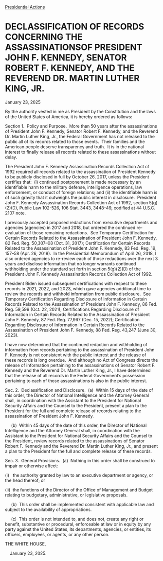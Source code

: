 [Presidential Actions](https://www.whitehouse.gov/presidential-actions/)

# 					DECLASSIFICATION OF RECORDS CONCERNING THE ASSASSINATIONSOF PRESIDENT JOHN F. KENNEDY, SENATOR ROBERT F. KENNEDY, AND THE REVEREND DR. MARTIN LUTHER KING, JR.				

January 23, 2025

By the authority vested in me as President by the Constitution and the laws of the United States of America, it is hereby ordered as follows:

Section 1.  Policy and Purpose.  More than 50 years after the assassinations of President John F. Kennedy, Senator Robert F. Kennedy, and the Reverend Dr. Martin Luther King, Jr., the Federal Government has not released to the public all of its records related to those events.  Their families and the American people deserve transparency and truth.  It is in the national interest to finally release all records related to these assassinations without delay.

The President John F. Kennedy Assassination Records Collection Act of 1992 required all records related to the assassination of President Kennedy to be publicly disclosed in full by October 26, 2017, unless the President certifies that:  (i) continued postponement is made necessary by an identifiable harm to the military defense, intelligence operations, law enforcement, or conduct of foreign relations; and (ii) the identifiable harm is of such gravity that it outweighs the public interest in disclosure.  President John F. Kennedy Assassination Records Collection Act of 1992, section 5(g)(2)(D), Public Law 102-526, 106 Stat. 3443, 3448–49, codified at 44 U.S.C. 2107 note.

I previously accepted proposed redactions from executive departments and agencies (agencies) in 2017 and 2018, but ordered the continued re-evaluation of those remaining redactions.  See Temporary Certification for Certain Records Related to the Assassination of President John F. Kennedy, 82 Fed. Reg. 50,307–08 (Oct. 31, 2017); Certification for Certain Records Related to the Assassination of President John F. Kennedy, 83 Fed. Reg. 19, 157–58 (Apr. 26, 2018).  In the Presidential Memorandum of April 26, 2018, I also ordered agencies to re-review each of those redactions over the next 3 years and disclose information that no longer warrants continued withholding under the standard set forth in section 5(g)(2)(D) of the President John F. Kennedy Assassination Records Collection Act of 1992.

President Biden issued subsequent certifications with respect to these records in 2021, 2022, and 2023, which gave agencies additional time to review the records and withhold information from public disclosure.  See Temporary Certification Regarding Disclosure of Information in Certain Records Related to the Assassination of President John F. Kennedy, 86 Fed. Reg. 59,599 (Oct. 22, 2021); Certifications Regarding Disclosure of Information in Certain Records Related to the Assassination of President John F. Kennedy, 87 Fed. Reg. 77,967 (Dec. 15, 2022); Certification Regarding Disclosure of Information in Certain Records Related to the Assassination of President John F. Kennedy, 88 Fed. Reg. 43,247 (June 30, 2023).

I have now determined that the continued redaction and withholding of information from records pertaining to the assassination of President John F. Kennedy is not consistent with the public interest and the release of these records is long overdue.  And although no Act of Congress directs the release of information pertaining to the assassinations of Senator Robert F. Kennedy and the Reverend Dr. Martin Luther King, Jr., I have determined that the release of all records in the Federal Government’s possession pertaining to each of those assassinations is also in the public interest.

Sec. 2.  Declassification and Disclosure.  (a)  Within 15 days of the date of this order, the Director of National Intelligence and the Attorney General shall, in coordination with the Assistant to the President for National Security Affairs and the Counsel to the President, present a plan to the President for the full and complete release of records relating to the assassination of President John F. Kennedy.

     (b)  Within 45 days of the date of this order, the Director of National Intelligence and the Attorney General shall, in coordination with the Assistant to the President for National Security Affairs and the Counsel to the President, review records related to the assassinations of Senator Robert F. Kennedy and the Reverend Dr. Martin Luther King, Jr., and present a plan to the President for the full and complete release of these records.

 Sec. 3.  General Provisions.  (a)  Nothing in this order shall be construed to impair or otherwise affect:

(i)   the authority granted by law to an executive department or agency, or the head thereof; or

(ii)  the functions of the Director of the Office of Management and Budget relating to budgetary, administrative, or legislative proposals.

     (b)  This order shall be implemented consistent with applicable law and subject to the availability of appropriations.

     (c)  This order is not intended to, and does not, create any right or benefit, substantive or procedural, enforceable at law or in equity by any party against the United States, its departments, agencies, or entities, its officers, employees, or agents, or any other person.

THE WHITE HOUSE,

    January 23, 2025.
